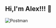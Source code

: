 ## Hi,I'm Alex!!! 👋

<!--
**alexkorobkov/alexkorobkov** is a ✨ _special_ ✨ repository because its `README.md` (this file) appears on your GitHub profile.

I'm currently learning Python
-->
![Postman](https://img.shields.io/badge/-Postman-000010?style=for-the-badge&logo=postman)
